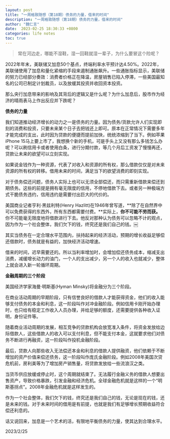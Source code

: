 ```yaml
---
layout: post
title: "一周格致随想（第18期）债务的力量，借来的时间"
description: "一周格致随想（第18期）债务的力量，借来的时间"
author: "魏仁言"
date:  2023-02-25 18:30:33 +0800
categories: life notes
toc: true
---
```

> 常在河边走，哪能不湿鞋，湿一回鞋就湿一辈子，为什么要冒这个险呢？

2022年年末，美联储又加息50个基点，终端利率水平预计达4.50%。2022年，美联储使用了加息和量化紧缩的手段来遏制通胀飙升。一些通胀指标显示，美联储的努力已经部分奏效：消费者价格正在降温，房屋销售已陷入停滞，一些美国最知名的公司已制定计划裁员，以及放缓其投资并收回资本投资。

那么央行加息带来的影响及其背后的逻辑又是什么呢？为什么加息后，股市作为经济的晴雨表马上作出反应并下跌呢？

**债务的力量**

我们知道推动经济增长的动力之一是债务的力量。因为债务/货款允许人们实现即刻的消费和投资，只要未来某个日子去把钱还上即可。原本在正常情况下需要多年才能完成的支出，此时因为贷款的便捷而提前加快，统统浓缩到了当下。例如苹果iPhone 15马上要上市了，我想换个新的手机，可是手头上又没有那么多钱怎么办呢？可以刷信用卡或者使用白条，进行分期付款，等几个月后工资发了慢慢再还，贷款让未来的欲望可以立刻实现。

如果说金钱作为一种资源，代表了对收入和资源的所有权，那么借款仅仅是对未来资源的所有权的转移。借用未来的时间，满足当下的欲望消费的即刻实现。

对于债务偿还问题，债务人实际上也可以无须全部偿还，而只需重新借款来偿还到期债务。这些的前提是拥有毫无限度的信用，不停地借款下去。或者另一种极端方式干脆债务违约，信用违约是需要付出巨大的代价的。

美国商业记者亨利·黑兹利特(Henry Hazlitt)在1946年曾写道，**除了在自然界中可以免费获得的东西外，所有东西都需要付费。**实际上，**你不可能不劳而获。** 你不可能毫无限度地将借款进行下去。他反对那种认为债务可以忽略不计的观点，因为作为一个社会整体，我们欠下的钱，终究还是我们自己的钱。￼

其实当债务在一定合理水平范围内，扶持起来的经济活动，预期的增长收益足够偿还借款时，债务就是有益的，加快经济活动增速。

借来的时间，迟早需要还的。所以当利率增加时，会增加偿还债务成本，缩减支出消费，减缓增长动力的油门，一个人的支出减少，另一个人的收入也就减少，整体上就会进入新一轮循环周期。

**金融周期的三个阶段**

美国经济学家海曼·明斯基(Hyman Minsky)将金融分为三个阶段。

在商业活动周期的早期阶段，只有信誉良好的借款人才能获得资金，他们的收入能够支付债务的本金和利息，这一阶段叫作对冲金融阶段。例如信用卡刚开始办理时，也只给有稳定工作收入人员办理，并给足够的额度，还需要提供各种收入证明，身份证件等。

随着商业活动周期的发展，相互竞争的贷款机构会放宽准入条件，将资金发放给边际借款人，这些借款人的收入可以支付利息，但不能支付本金，这就要求他们对债务不断进行再融资，这一阶段叫作投机金融阶段。

最后，贷款人向那些收入无法偿还本金和利息的借款人提供融资，他们依赖于不断增加的资产价值来偿还债务，这一阶段叫作庞氏金融阶段。例如2008年美国次贷危机前，房利美等为了增加房产销售量，将贷款发放给一些流浪汉之类。

当货币供应放缓或停止时，这个周期就结束了。无法履行金融义务的借款人想要出售资产，导致价格暴跌，引发金融和经济危机。全球金融危机就是这样的一个“明斯基拐点”。2008年金融危机就是这样发生的。

作为一个社会整体，我们欠下的钱，终究还是我们自己的钱，无论是现在的钱，还是未来的钱。对于未来时间的借用是有前提，也就是我们有足够增长预期收益符合偿还利息的。

话又说回来，加息是一个艺术的活，有限地平衡债务的力量，使其达到合理水平。

2023/2/25 
